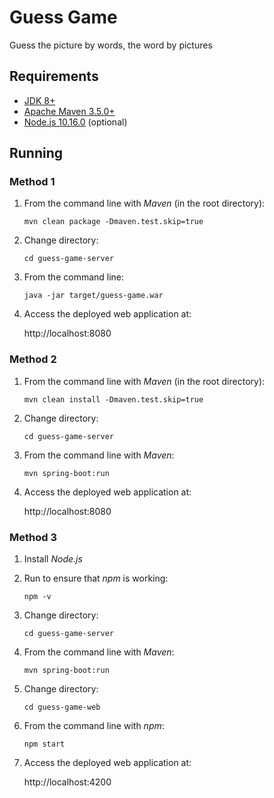 # Guess Game

Guess the picture by words, the word by pictures

## Requirements

* [JDK 8+](http://www.oracle.com/technetwork/java/javase/downloads/index.html)
* [Apache Maven 3.5.0+](https://maven.apache.org/download.cgi)
* [Node.js 10.16.0](https://nodejs.org) (optional)

## Running

### Method 1

1. From the command line with *Maven* (in the root directory):

    `mvn clean package -Dmaven.test.skip=true`

1. Change directory:

    `cd guess-game-server`

1. From the command line:

    `java -jar target/guess-game.war`

1. Access the deployed web application at:

    http://localhost:8080

### Method 2

1. From the command line with *Maven* (in the root directory):

    `mvn clean install -Dmaven.test.skip=true`

1. Change directory:

    `cd guess-game-server`

1. From the command line with *Maven*:

    `mvn spring-boot:run`

1. Access the deployed web application at:

    http://localhost:8080

### Method 3

1. Install *Node.js*

1. Run to ensure that *npm* is working:

    `npm -v`

1. Change directory:

    `cd guess-game-server`

1. From the command line with *Maven*:

    `mvn spring-boot:run`  

1. Change directory:

    `cd guess-game-web`

1. From the command line with *npm*:

    `npm start`

1. Access the deployed web application at:

    http://localhost:4200

